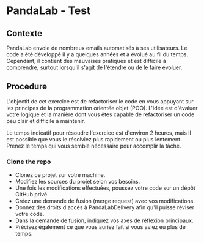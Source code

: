 # PandaLab - Test

## Contexte

PandaLab envoie de nombreux emails automatisés à ses utilisateurs. Le code a été développé il y a quelques années et a évolué au fil du temps. Cependant, il contient des mauvaises pratiques et est difficile à comprendre, surtout lorsqu'il s'agit de l'étendre ou de le faire évoluer.
## Procedure

L'objectif de cet exercice est de refactoriser le code en vous appuyant sur les principes de la programmation orientée objet (POO). L'idée est d'évaluer votre logique et la manière dont vous êtes capable de refactoriser un code peu clair et difficile à maintenir.

Le temps indicatif pour résoudre l'exercice est d'environ 2 heures, mais il est possible que vous le résolviez plus rapidement ou plus lentement. Prenez le temps qui vous semble nécessaire pour accomplir la tâche.
### Clone the repo

- Clonez ce projet sur votre machine.
- Modifiez les sources du projet selon vos besoins.
- Une fois les modifications effectuées, poussez votre code sur un dépôt GitHub privé.
- Créez une demande de fusion (merge request) avec vos modifications.
- Donnez des droits d'accès à PandaLabDelivery afin qu'il puisse réviser votre code.
- Dans la demande de fusion, indiquez vos axes de réflexion principaux.
- Précisez également ce que vous auriez fait si vous aviez eu plus de temps.

